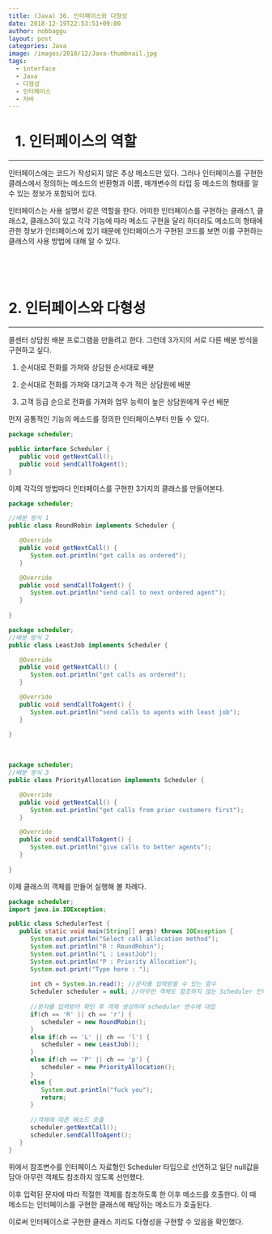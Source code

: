 ```yaml
---
title: (Java) 36. 인터페이스와 다형성
date: 2018-12-19T22:53:51+09:00
author: nobbaggu
layout: post
categories: Java
image: /images/2018/12/Java-thumbnail.jpg
tags:
  - interface
  - Java
  - 다형성
  - 인터페이스
  - 자바
---
```

#   1. 인터페이스의 역할

* * *

인터페이스에는 코드가 작성되지 않은 추상 메소드만 있다. 그러나 인터페이스를 구현한 클래스에서 정의하는 메소드의 반환형과 이름, 매개변수의 타입 등 메소드의 형태를 알 수 있는 정보가 포함되어 있다.

인터페이스는 사용 설명서 같은 역할을 한다. 어떠한 인터페이스를 구현하는 클래스1, 클래스2, 클래스3이 있고 각각 기능에 따라 메소드 구현을 달리 하더라도 메소드의 형태에 관한 정보가 인터페이스에 있기 때문에 인터페이스가 구현된 코드를 보면 이를 구현하는 클래스의 사용 방법에 대해 알 수 있다.

&nbsp;

&nbsp;

# 2. 인터페이스와 다형성

* * *

콜센터 상담원 배분 프로그램을 만들려고 한다. 그런데 3가지의 서로 다른 배분 방식을 구현하고 싶다.

1. 순서대로 전화를 가져와 상담원 순서대로 배분

2. 순서대로 전화를 가져와 대기고객 수가 적은 상담원에 배분

3. 고객 등급 순으로 전화를 가져와 업무 능력이 높은 상담원에게 우선 배분

먼저 공통적인 기능의 메소드를 정의한 인터페이스부터 만들 수 있다.

~~~ java
package scheduler;

public interface Scheduler {
   public void getNextCall();
   public void sendCallToAgent();
}
~~~

이제 각각의 방법마다 인터페이스를 구현한 3가지의 클래스를 만들어본다.

~~~ java
package scheduler;

//배분 방식 1
public class RoundRobin implements Scheduler {

   @Override
   public void getNextCall() {
      System.out.println("get calls as ordered");
   }

   @Override
   public void sendCallToAgent() {
      System.out.println("send call to next ordered agent");
   }
   
}
~~~

~~~ java
package scheduler;
//배분 방식 2
public class LeastJob implements Scheduler {

   @Override
   public void getNextCall() {
      System.out.println("get calls as ordered");
   }

   @Override
   public void sendCallToAgent() {
      System.out.println("send calls to agents with least job");
   }
   
}
~~~

&nbsp;

~~~ java
package scheduler;
//배분 방식 3
public class PriorityAllocation implements Scheduler {

   @Override
   public void getNextCall() {
      System.out.println("get calls from prior customers first");
   }

   @Override
   public void sendCallToAgent() {
      System.out.println("give calls to better agents");
   }
   
}
~~~

이제 클래스의 객체를 만들어 실행해 볼 차례다.

~~~ java
package scheduler;
import java.io.IOException;

public class SchedulerTest {
   public static void main(String[] args) throws IOException {
      System.out.println("Select call allocation method");
      System.out.println("R : RoundRobin");
      System.out.println("L : LeastJob");
      System.out.println("P : Priority Allocation");
      System.out.print("Type here : ");
      
      int ch = System.in.read(); //문자를 입력받을 수 있는 함수
      Scheduler scheduler = null; //아무런 객체도 참조하지 않는 Scheduler 인터페이스 자료형의 참조변수 생성
      
      //문자를 입력받아 확인 후 객체 생성하여 scheduler 변수에 대입
      if(ch == 'R' || ch == 'r') {
         scheduler = new RoundRobin();
      }
      else if(ch == 'L' || ch == 'l') {
         scheduler = new LeastJob();
      }
      else if(ch == 'P' || ch == 'p') {
         scheduler = new PriorityAllocation();
      }
      else {
         System.out.println("fuck you");
         return;
      }
      
      //객체에 따른 메소드 호출
      scheduler.getNextCall();
      scheduler.sendCallToAgent();
   }
}
~~~

위에서 참조변수를 인터페이스 자료형인 Scheduler 타입으로 선언하고 일단 null값을 담아 아무런 객체도 참조하지 않도록 선언했다.

이후 입력된 문자에 따라 적절한 객체를 참조하도록 한 이후 메소드를 호출한다. 이 때 메소드는 인터페이스를 구현한 클래스에 해당하는 메소드가 호출된다.

이로써 인터페이스로 구현한 클래스 끼리도 다형성을 구현할 수 있음을 확인했다.